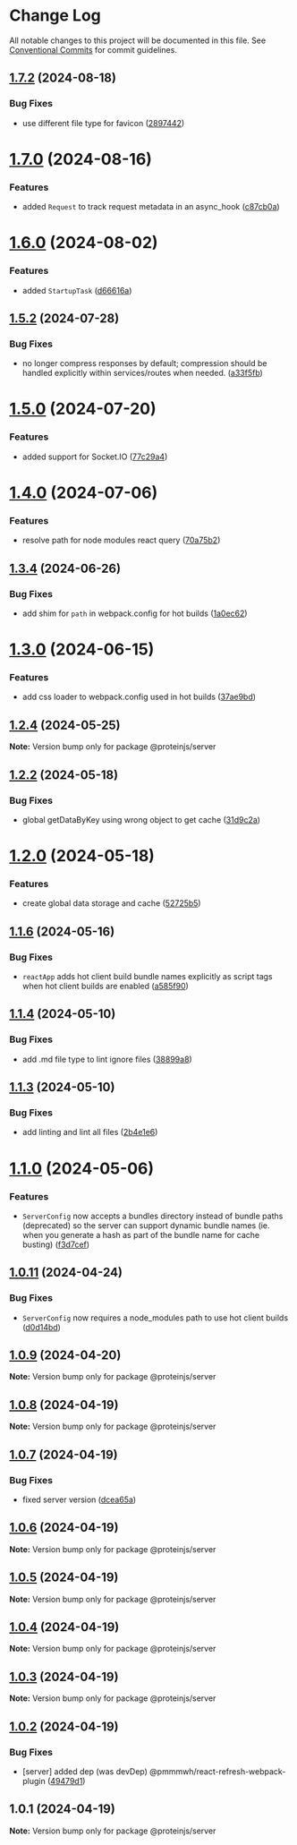 # Change Log

All notable changes to this project will be documented in this file.
See [Conventional Commits](https://conventionalcommits.org) for commit guidelines.

## [1.7.2](https://github.com/proteinjs/server/compare/@proteinjs/server@1.7.1...@proteinjs/server@1.7.2) (2024-08-18)


### Bug Fixes

* use different file type for favicon ([2897442](https://github.com/proteinjs/server/commit/28974421fc89def80062f60b4a3f58bbedc0dda3))





# [1.7.0](https://github.com/proteinjs/server/compare/@proteinjs/server@1.6.1...@proteinjs/server@1.7.0) (2024-08-16)


### Features

* added `Request` to track request metadata in an async_hook ([c87cb0a](https://github.com/proteinjs/server/commit/c87cb0aaf1da85f36ca560e8e2c5e062bb98bf1c))





# [1.6.0](https://github.com/proteinjs/server/compare/@proteinjs/server@1.5.3...@proteinjs/server@1.6.0) (2024-08-02)


### Features

* added `StartupTask` ([d66616a](https://github.com/proteinjs/server/commit/d66616a2696c001c8ebef6828d319af6aeba245c))





## [1.5.2](https://github.com/proteinjs/server/compare/@proteinjs/server@1.5.1...@proteinjs/server@1.5.2) (2024-07-28)


### Bug Fixes

* no longer compress responses by default; compression should be handled explicitly within services/routes when needed. ([a33f5fb](https://github.com/proteinjs/server/commit/a33f5fb537943424f71072cf5f93d1edaa2c610c))





# [1.5.0](https://github.com/proteinjs/server/compare/@proteinjs/server@1.4.5...@proteinjs/server@1.5.0) (2024-07-20)


### Features

* added support for Socket.IO ([77c29a4](https://github.com/proteinjs/server/commit/77c29a4ddfd190f50ee38a0f80e118700eb417e0))





# [1.4.0](https://github.com/proteinjs/server/compare/@proteinjs/server@1.3.7...@proteinjs/server@1.4.0) (2024-07-06)


### Features

* resolve path for node modules react query ([70a75b2](https://github.com/proteinjs/server/commit/70a75b22130c5a81b120856006435461690748de))





## [1.3.4](https://github.com/proteinjs/server/compare/@proteinjs/server@1.3.3...@proteinjs/server@1.3.4) (2024-06-26)


### Bug Fixes

* add shim for `path` in webpack.config for hot builds ([1a0ec62](https://github.com/proteinjs/server/commit/1a0ec62c2bfb235979f251da851ca24908c916bd))





# [1.3.0](https://github.com/proteinjs/server/compare/@proteinjs/server@1.2.6...@proteinjs/server@1.3.0) (2024-06-15)


### Features

* add css loader to webpack.config used in hot builds ([37ae9bd](https://github.com/proteinjs/server/commit/37ae9bdc99602b59aed8544cf7f3eb68cd3d29cd))





## [1.2.4](https://github.com/proteinjs/server/compare/@proteinjs/server@1.2.3...@proteinjs/server@1.2.4) (2024-05-25)

**Note:** Version bump only for package @proteinjs/server





## [1.2.2](https://github.com/proteinjs/server/compare/@proteinjs/server@1.2.1...@proteinjs/server@1.2.2) (2024-05-18)


### Bug Fixes

* global getDataByKey using wrong object to get cache ([31d9c2a](https://github.com/proteinjs/server/commit/31d9c2ae4ffa6d4b12559a091e52c68482d3d4c6))





# [1.2.0](https://github.com/proteinjs/server/compare/@proteinjs/server@1.1.8...@proteinjs/server@1.2.0) (2024-05-18)


### Features

* create global data storage and cache ([52725b5](https://github.com/proteinjs/server/commit/52725b52820ae51022ef5a8132e44104e63193a9))





## [1.1.6](https://github.com/proteinjs/server/compare/@proteinjs/server@1.1.5...@proteinjs/server@1.1.6) (2024-05-16)


### Bug Fixes

* `reactApp` adds hot client build bundle names explicitly as script tags when hot client builds are enabled ([a585f90](https://github.com/proteinjs/server/commit/a585f9040587dae550c76c24827dfefc4af55127))





## [1.1.4](https://github.com/proteinjs/server/compare/@proteinjs/server@1.1.3...@proteinjs/server@1.1.4) (2024-05-10)


### Bug Fixes

* add .md file type to lint ignore files ([38899a8](https://github.com/proteinjs/server/commit/38899a83c80b3d6dc61049dc48916168985acf87))





## [1.1.3](https://github.com/proteinjs/server/compare/@proteinjs/server@1.1.2...@proteinjs/server@1.1.3) (2024-05-10)


### Bug Fixes

* add linting and lint all files ([2b4e1e6](https://github.com/proteinjs/server/commit/2b4e1e6332e16328c3a3d3c846def74f819bbf39))





# [1.1.0](https://github.com/proteinjs/server/compare/@proteinjs/server@1.0.17...@proteinjs/server@1.1.0) (2024-05-06)

### Features

- `ServerConfig` now accepts a bundles directory instead of bundle paths (deprecated) so the server can support dynamic bundle names (ie. when you generate a hash as part of the bundle name for cache busting) ([f3d7cef](https://github.com/proteinjs/server/commit/f3d7cefd58cb0b220470e886e161fbc028ca2df9))

## [1.0.11](https://github.com/proteinjs/server/compare/@proteinjs/server@1.0.10...@proteinjs/server@1.0.11) (2024-04-24)

### Bug Fixes

- `ServerConfig` now requires a node_modules path to use hot client builds ([d0d14bd](https://github.com/proteinjs/server/commit/d0d14bda27e391ddb6493c714f5cf5220c1976fc))

## [1.0.9](https://github.com/proteinjs/server/compare/@proteinjs/server@1.0.8...@proteinjs/server@1.0.9) (2024-04-20)

**Note:** Version bump only for package @proteinjs/server

## [1.0.8](https://github.com/proteinjs/server/compare/@proteinjs/server@1.0.7...@proteinjs/server@1.0.8) (2024-04-19)

**Note:** Version bump only for package @proteinjs/server

## [1.0.7](https://github.com/brentbahry/server/compare/@proteinjs/server@1.0.6...@proteinjs/server@1.0.7) (2024-04-19)

### Bug Fixes

- fixed server version ([dcea65a](https://github.com/brentbahry/server/commit/dcea65a231c894ff7872f48b9b6d36b44d28b72e))

## [1.0.6](https://github.com/brentbahry/server/compare/@proteinjs/server@1.0.5...@proteinjs/server@1.0.6) (2024-04-19)

**Note:** Version bump only for package @proteinjs/server

## [1.0.5](https://github.com/brentbahry/server/compare/@proteinjs/server@1.0.4...@proteinjs/server@1.0.5) (2024-04-19)

**Note:** Version bump only for package @proteinjs/server

## [1.0.4](https://github.com/brentbahry/server/compare/@proteinjs/server@1.0.3...@proteinjs/server@1.0.4) (2024-04-19)

**Note:** Version bump only for package @proteinjs/server

## [1.0.3](https://github.com/brentbahry/server/compare/@proteinjs/server@1.0.2...@proteinjs/server@1.0.3) (2024-04-19)

**Note:** Version bump only for package @proteinjs/server

## [1.0.2](https://github.com/brentbahry/server/compare/@proteinjs/server@1.0.1...@proteinjs/server@1.0.2) (2024-04-19)

### Bug Fixes

- [server] added dep (was devDep) @pmmmwh/react-refresh-webpack-plugin ([49479d1](https://github.com/brentbahry/server/commit/49479d1b23e0d767bb0d00731002a2bf77ede892))

## 1.0.1 (2024-04-19)

**Note:** Version bump only for package @proteinjs/server
